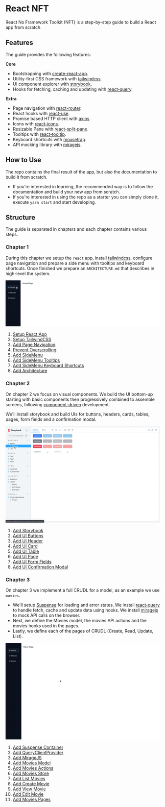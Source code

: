 # React NFT

React No Framework Toolkit (NFT) is a step-by-step guide to build a React app from scratch.

## Features

The guide provides the following features:

**Core**
* Bootstrapping with [create-react-app].
* Utility-first CSS framework with [tailwindcss].
* UI component explorer with [storybook].
* Hooks for fetching, caching and updating with [react-query].

**Extra**
* Page navigation with [react-router].
* React hooks with [react-use].
* Promise based HTTP client with [axios].
* Icons with [react-icons].
* Resizable Pane with [react-split-pane].
* Tooltips with [react-tooltip].
* Keyboard shortcuts with [mousetrap].
* API mocking library with [miragejs].

[create-react-app]: https://github.com/facebook/create-react-app
[tailwindcss]: https://tailwindcss.com
[storybook]: https://storybook.js.org
[react-query]: https://react-query.tanstack.com
[react-router]: https://reactrouter.com/web/guides/quick-start
[react-use]: https://streamich.github.io/react-use
[axios]: https://github.com/axios/axios
[react-icons]: https://react-icons.github.io/react-icons
[react-split-pane]: https://github.com/tomkp/react-split-pane
[react-tooltip]: https://github.com/wwayne/react-tooltip
[mousetrap]: https://github.com/ccampbell/mousetrap
[miragejs]: https://miragejs.com/

## How to Use

The repo contains the final result of the app, but also the documentation to build it from scratch.

* If you're interested in learning, the recommended way is to follow the documentation and build your new app from scratch.
* If you're interested in using the repo as a starter you can simply clone it, execute `yarn start` and start developing.

## Structure

The guide is separated in chapters and each chapter contains various steps.

### Chapter 1

During this chapter we setup the `react` app, install [tailwindcss], configure page navigation and prepare a side menu with tooltips and keyboard shortcuts. Once finished we prepare an `ARCHITECTURE.md` that describes in high-level the system.

![Chapter 1 preview](doc/chapter-1/imgs/preview.gif)

1. [Setup React App](doc/chapter-1/1.setup-react-app.md)
2. [Setup TailwindCSS](doc/chapter-1/2.setup-tailwindcss.md)
3. [Add Page Navigation](doc/chapter-1/3.add-page-navigation.md)
4. [Prevent Overscrolling](doc/chapter-1/4.prevent-overscrolling.md)
5. [Add SideMenu](doc/chapter-1/5.add-sidemenu.md)
6. [Add SideMenu Tooltips](doc/chapter-1/6.add-sidemenu-tooltips.md)
7. [Add SideMenu Keyboard Shortcuts](doc/chapter-1/7.add-sidemenu-keyboard-shortcuts.md)
8. [Add Architecture](doc/chapter-1/8.add-architecture.md)

### Chapter 2

On chapter 2 we focus on visual components. We build the UI bottom-up starting with basic components then progressively combined to assemble screens, following [component-driven] development.

We'll install storybook and build UIs for buttons, headers, cards, tables, pages, form fields and a confirmation modal.

[component-driven]: https://www.componentdriven.org/

![Chapter 2 preview](doc/chapter-2/imgs/preview.gif)

1. [Add Storybook](doc/chapter-2/1.add-storybook.md)
2. [Add UI Buttons](doc/chapter-2/2.add-ui-buttons.md)
3. [Add UI Header](doc/chapter-2/3.add-ui-header.md)
4. [Add UI Card](doc/chapter-2/4.add-ui-card.md)
5. [Add UI Table](doc/chapter-2/5.add-ui-table.md)
6. [Add UI Page](doc/chapter-2/6.add-ui-page.md)
7. [Add UI Form Fields](doc/chapter-2/7.add-ui-form-fields.md)
8. [Add UI Confirmation Modal](doc/chapter-2/8.add-ui-confirmation-modal.md)

### Chapter 3

On chapter 3 we implement a full CRUDL for a model, as an example we use `movies`.

* We'll setup [Suspense] for loading and error states. We install [react-query] to handle fetch, cache and update data using hooks. We install [miragejs] to mock API calls on the browser.
* Next, we define the Movies model, the movies API actions and the movies hooks used in the pages.
* Lastly, we define each of the pages of CRUDL (Create, Read, Update, List).

[Suspense]: https://reactjs.org/docs/concurrent-mode-suspense.html

![Chapter 3 preview](doc/chapter-3/imgs/preview.gif)

1. [Add Suspense Container](doc/chapter-3/1.add-suspense-container.md)
2. [Add QueryClientProvider](doc/chapter-3/2.add-query-client-provider.md)
3. [Add MirageJS](doc/chapter-3/3.add-miragejs.md)
4. [Add Movies Model](doc/chapter-3/4.add-movies-model.md)
5. [Add Movies Actions](doc/chapter-3/5.add-movies-actions.md)
6. [Add Movies Store](doc/chapter-3/6.add-movies-store.md)
7. [Add List Movies](doc/chapter-3/7.add-list-movies.md)
8. [Add Create Movie](doc/chapter-3/8.add-create-movie.md)
9. [Add View Movie](doc/chapter-3/9.add-view-movie.md)
10. [Add Edit Movie](doc/chapter-3/10.add-edit-movie.md)
11. [Add Movies Pages](doc/chapter-3/11.add-movies-pages.md)
